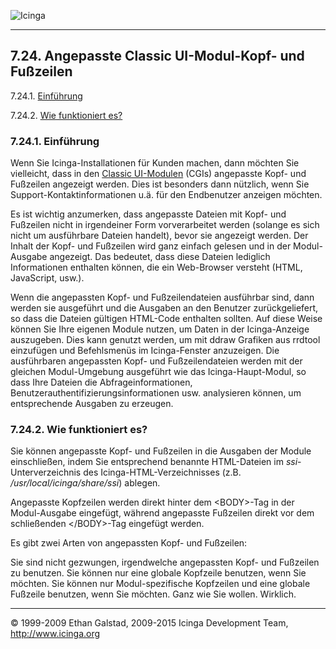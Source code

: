  ![Icinga](../images/logofullsize.png "Icinga") 

* * * * *

7.24. Angepasste Classic UI-Modul-Kopf- und Fußzeilen
-----------------------------------------------------

7.24.1. [Einführung](cgiincludes.md#introduction)

7.24.2. [Wie funktioniert es?](cgiincludes.md#howitworks)

### 7.24.1. Einführung

Wenn Sie Icinga-Installationen für Kunden machen, dann möchten Sie
vielleicht, dass in den [Classic
UI-Modulen](cgis.md "6.1. Icinga Classic UI: Informationen über die Classic UI-Module")
(CGIs) angepasste Kopf- und Fußzeilen angezeigt werden. Dies ist
besonders dann nützlich, wenn Sie Support-Kontaktinformationen u.ä. für
den Endbenutzer anzeigen möchten.

Es ist wichtig anzumerken, dass angepasste Dateien mit Kopf- und
Fußzeilen nicht in irgendeiner Form vorverarbeitet werden (solange es
sich nicht um ausführbare Dateien handelt), bevor sie angezeigt werden.
Der Inhalt der Kopf- und Fußzeilen wird ganz einfach gelesen und in der
Modul-Ausgabe angezeigt. Das bedeutet, dass diese Dateien lediglich
Informationen enthalten können, die ein Web-Browser versteht (HTML,
JavaScript, usw.).

Wenn die angepassten Kopf- und Fußzeilendateien ausführbar sind, dann
werden sie ausgeführt und die Ausgaben an den Benutzer zurückgeliefert,
so dass die Dateien gültigen HTML-Code enthalten sollten. Auf diese
Weise können Sie Ihre eigenen Module nutzen, um Daten in der
Icinga-Anzeige auszugeben. Dies kann genutzt werden, um mit ddraw
Grafiken aus rrdtool einzufügen und Befehlsmenüs im Icinga-Fenster
anzuzeigen. Die ausführbaren angepassten Kopf- und Fußzeilendateien
werden mit der gleichen Modul-Umgebung ausgeführt wie das
Icinga-Haupt-Modul, so dass Ihre Dateien die Abfrageinformationen,
Benutzerauthentifizierungsinformationen usw. analysieren können, um
entsprechende Ausgaben zu erzeugen.

### 7.24.2. Wie funktioniert es?

Sie können angepasste Kopf- und Fußzeilen in die Ausgaben der Module
einschließen, indem Sie entsprechend benannte HTML-Dateien im
*ssi*-Unterverzeichnis des Icinga-HTML-Verzeichnisses (z.B.
*/usr/local/icinga/share/ssi*) ablegen.

Angepasste Kopfzeilen werden direkt hinter dem \<BODY\>-Tag in der
Modul-Ausgabe eingefügt, während angepasste Fußzeilen direkt vor dem
schließenden \</BODY\>-Tag eingefügt werden.

Es gibt zwei Arten von angepassten Kopf- und Fußzeilen:



Sie sind nicht gezwungen, irgendwelche angepassten Kopf- und Fußzeilen
zu benutzen. Sie können nur eine globale Kopfzeile benutzen, wenn Sie
möchten. Sie können nur Modul-spezifische Kopfzeilen und eine globale
Fußzeile benutzen, wenn Sie möchten. Ganz wie Sie wollen. Wirklich.

* * * * *


© 1999-2009 Ethan Galstad, 2009-2015 Icinga Development Team,
http://www.icinga.org
